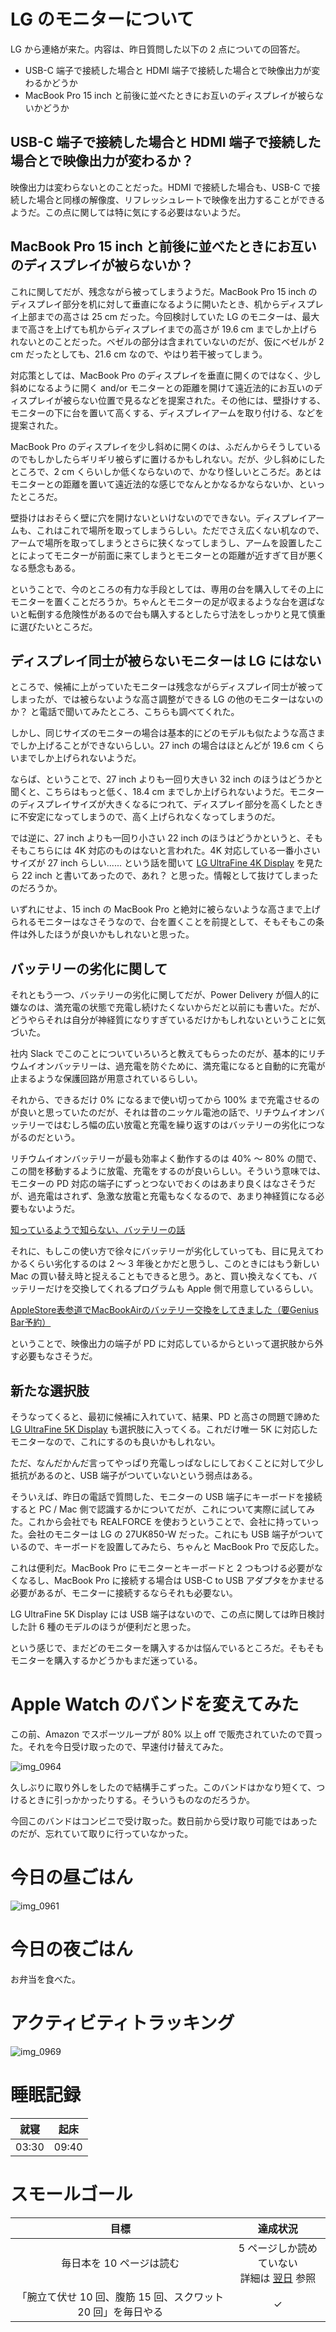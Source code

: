 # LG のモニターについて
LG から連絡が来た。内容は、昨日質問した以下の 2 点についての回答だ。

- USB-C 端子で接続した場合と HDMI 端子で接続した場合とで映像出力が変わるかどうか
- MacBook Pro 15 inch と前後に並べたときにお互いのディスプレイが被らないかどうか

## USB-C 端子で接続した場合と HDMI 端子で接続した場合とで映像出力が変わるか？
映像出力は変わらないとのことだった。HDMI で接続した場合も、USB-C で接続した場合と同様の解像度、リフレッシュレートで映像を出力することができるようだ。この点に関しては特に気にする必要はないようだ。

## MacBook Pro 15 inch と前後に並べたときにお互いのディスプレイが被らないか？
これに関してだが、残念ながら被ってしまうようだ。MacBook Pro 15 inch のディスプレイ部分を机に対して垂直になるように開いたとき、机からディスプレイ上部までの高さは 25 cm だった。今回検討していた LG のモニターは、最大まで高さを上げても机からディスプレイまでの高さが 19.6 cm までしか上げられないとのことだった。ベゼルの部分は含まれていないのだが、仮にベゼルが 2 cm だったとしても、21.6 cm なので、やはり若干被ってしまう。

対応策としては、MacBook Pro のディスプレイを垂直に開くのではなく、少し斜めになるように開く and/or モニターとの距離を開けて遠近法的にお互いのディスプレイが被らない位置で見るなどを提案された。その他には、壁掛けする、モニターの下に台を置いて高くする、ディスプレイアームを取り付ける、などを提案された。

MacBook Pro のディスプレイを少し斜めに開くのは、ふだんからそうしているのでもしかしたらギリギリ被らずに置けるかもしれない。だが、少し斜めにしたところで、2 cm くらいしか低くならないので、かなり怪しいところだ。あとはモニターとの距離を置いて遠近法的な感じでなんとかなるかならないか、といったところだ。

壁掛けはおそらく壁に穴を開けないといけないのでできない。ディスプレイアームも、これはこれで場所を取ってしまうらしい。ただでさえ広くない机なので、アームで場所を取ってしまうとさらに狭くなってしまうし、アームを設置したことによってモニターが前面に来てしまうとモニターとの距離が近すぎて目が悪くなる懸念もある。

ということで、今のところの有力な手段としては、専用の台を購入してその上にモニターを置くことだろうか。ちゃんとモニターの足が収まるような台を選ばないと転倒する危険性があるので台も購入するとしたら寸法をしっかりと見て慎重に選びたいところだ。

## ディスプレイ同士が被らないモニターは LG にはない
ところで、候補に上がっていたモニターは残念ながらディスプレイ同士が被ってしまったが、では被らないような高さ調整ができる LG の他のモニターはないのか？ と電話で聞いてみたところ、こちらも調べてくれた。

しかし、同じサイズのモニターの場合は基本的にどのモデルも似たような高さまでしか上げることができないらしい。27 inch の場合はほとんどが 19.6 cm くらいまでしか上げられないようだ。

ならば、ということで、27 inch よりも一回り大きい 32 inch のほうはどうかと聞くと、こちらはもっと低く、18.4 cm までしか上げられないようだ。モニターのディスプレイサイズが大きくなるにつれて、ディスプレイ部分を高くしたときに不安定になってしまうので、高く上げられなくなってしまうのだ。

では逆に、27 inch よりも一回り小さい 22 inch のほうはどうかというと、そもそもこちらには 4K 対応のものはないと言われた。4K 対応している一番小さいサイズが 27 inch らしい...... という話を聞いて [LG UltraFine 4K Display](https://www.apple.com/jp/shop/product/HKMY2J/A/lg-ultrafine-4k-display) を見たら 22 inch と書いてあったので、あれ？ と思った。情報として抜けてしまったのだろうか。

いずれにせよ、15 inch の MacBook Pro と絶対に被らないような高さまで上げられるモニターはなさそうなので、台を置くことを前提として、そもそもこの条件は外したほうが良いかもしれないと思った。

## バッテリーの劣化に関して
それともう一つ、バッテリーの劣化に関してだが、Power Delivery が個人的に嫌なのは、満充電の状態で充電し続けたくないからだと以前にも書いた。だが、どうやらそれは自分が神経質になりすぎているだけかもしれないということに気づいた。

社内 Slack でこのことについていろいろと教えてもらったのだが、基本的にリチウムイオンバッテリーは、過充電を防ぐために、満充電になると自動的に充電が止まるような保護回路が用意されているらしい。

それから、できるだけ 0% になるまで使い切ってから 100% まで充電させるのが良いと思っていたのだが、それは昔のニッケル電池の話で、リチウムイオンバッテリーではむしろ幅の広い放電と充電を繰り返すのはバッテリーの劣化につながるのだという。

リチウムイオンバッテリーが最も効率よく動作するのは 40% 〜 80% の間で、この間を移動するように放電、充電をするのが良いらしい。そういう意味では、モニターの PD 対応の端子にずっとつないでおくのはあまり良くはなさそうだが、過充電はされず、急激な放電と充電もなくなるので、あまり神経質になる必要もないようだ。

[知っているようで知らない、バッテリーの話](https://www.ankerjapan.com/item/20180629.html)

それに、もしこの使い方で徐々にバッテリーが劣化していっても、目に見えてわかるくらい劣化するのは 2 〜 3 年後とかだと思うし、このときにはもう新しい Mac の買い替え時と捉えることもできると思う。あと、買い換えなくても、バッテリーだけを交換してくれるプログラムも Apple 側で用意しているらしい。

[AppleStore表参道でMacBookAirのバッテリー交換をしてきました（要Genius Bar予約）](https://gnzo.com/labo/archives/864)

ということで、映像出力の端子が PD に対応しているからといって選択肢から外す必要もなさそうだ。

## 新たな選択肢
そうなってくると、最初に候補に入れていて、結果、PD と高さの問題で諦めた [LG UltraFine 5K Display](https://www.apple.com/jp/shop/product/HKN62J/A/lg-ultrafine-5k-display) も選択肢に入ってくる。これだけ唯一 5K に対応したモニターなので、これにするのも良いかもしれない。

ただ、なんだかんだ言ってやっぱり充電しっぱなしにしておくことに対して少し抵抗があるのと、USB 端子がついていないという弱点はある。

そういえば、昨日の電話で質問した、モニターの USB 端子にキーボードを接続すると PC / Mac 側で認識するかについてだが、これについて実際に試してみた。これから会社でも REALFORCE を使おうということで、会社に持っていった。会社のモニターは LG の 27UK850-W だった。これにも USB 端子がついているので、キーボードを設置してみたら、ちゃんと MacBook Pro で反応した。

これは便利だ。MacBook Pro にモニターとキーボードと 2 つもつける必要がなくなるし、MacBook Pro に接続する場合は USB-C to USB アダプタをかませる必要があるが、モニターに接続するならそれも必要ない。

LG UltraFine 5K Display には USB 端子はないので、この点に関しては昨日検討した計 6 種のモデルのほうが便利だと思った。

という感じで、まだどのモニターを購入するかは悩んでいるところだ。そもそもモニターを購入するかどうかもまだ迷っている。

# Apple Watch のバンドを変えてみた
この前、Amazon でスポーツループが 80% 以上 off で販売されていたので買った。それを今日受け取ったので、早速付け替えてみた。

![img_0964](https://noraworld.github.io/box-bulbasaur/2019/02/img_0964.jpg)

久しぶりに取り外しをしたので結構手こずった。このバンドはかなり短くて、つけるときに引っかかったりする。そういうものなのだろうか。

今回このバンドはコンビニで受け取った。数日前から受け取り可能ではあったのだが、忘れていて取りに行っていなかった。

# 今日の昼ごはん
![img_0961](https://noraworld.github.io/box-bulbasaur/2019/02/img_0961.jpg)

# 今日の夜ごはん
お弁当を食べた。

# アクティビティトラッキング
![img_0969](https://noraworld.github.io/box-bulbasaur/2019/02/img_0969.png)

# 睡眠記録
| 就寝 | 起床 |
|:---:|:---:|
| 03:30 | 09:40 |

# スモールゴール
| 目標 | 達成状況 |
|:---:|:---:|
| 毎日本を 10 ページは読む | 5 ページしか読めていない<br>詳細は [翌日](/2019/02/05) 参照 |
| 「腕立て伏せ 10 回、腹筋 15 回、スクワット 20 回」を毎日やる | ✓ |
